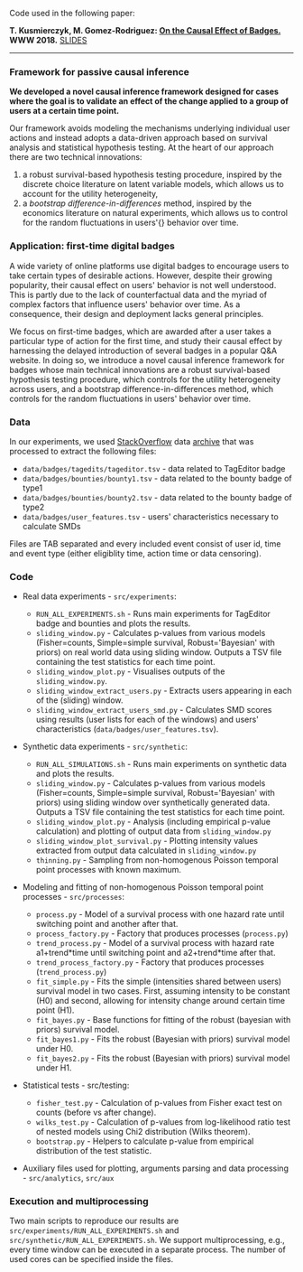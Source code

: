 Code used in the following paper:

**T. Kusmierczyk, M. Gomez-Rodriguez: [On the Causal Effect of Badges.](https://arxiv.org/abs/1707.08160) WWW 2018.** [SLIDES](https://www.slideshare.net/TomaszKusmierczyk/on-the-causal-effect-of-digital-badges)


-----------------------------------------------------------------------------------------------------------------

### Framework for passive causal inference   
**We developed a novel causal inference framework designed for cases where the goal is to validate an effect of the change applied to a group of users at a certain time point.**

Our framework avoids modeling the mechanisms underlying individual user actions and instead adopts a data-driven approach based on survival analysis 
and statistical hypothesis testing. At the heart of our approach there are two technical innovations: 

1. a robust survival-based hypothesis testing procedure, inspired by the discrete choice literature on latent variable models, 
which allows us to account for the utility heterogeneity,
1. a *bootstrap difference-in-differences* method, inspired by the economics literature on natural experiments, which allows us to control for 
the random fluctuations in users'{} behavior over time.


### Application: first-time digital badges

A wide variety of online platforms use digital badges to encourage users to take certain types of desirable actions. However, despite their growing popularity, their causal effect on users' behavior is not well understood. This is partly due to the lack of counterfactual data and the myriad of complex factors that influence users' behavior over time. As a consequence, their design and deployment lacks general principles.

We focus on first-time badges, which are awarded after a user takes a particular type of action for the first time, and study their causal effect by harnessing the delayed introduction of several badges in a popular Q&A website. In doing so, we introduce a novel causal inference framework for badges whose main technical innovations are a robust survival-based hypothesis testing procedure, which controls for the utility heterogeneity across users, and a bootstrap difference-in-differences method, which controls for the random fluctuations in users' behavior over time.


### Data

In our experiments, we used [StackOverflow](https://stackoverflow.com/) data [archive](https://archive.org/details/stackexchange) that was processed to extract the following files:

  * ``data/badges/tagedits/tageditor.tsv`` - data related to TagEditor badge
  * ``data/badges/bounties/bounty1.tsv`` - data related to the bounty badge of type1
  * ``data/badges/bounties/bounty2.tsv`` - data related to the bounty badge of type2
  * ``data/badges/user_features.tsv`` - users' characteristics necessary to calculate SMDs
  
Files are TAB separated and every included event consist of user id, time and event type (either eligiblity time, action time or data censoring). 
  

### Code 

* Real data experiments - ``src/experiments``:
  * ``RUN_ALL_EXPERIMENTS.sh`` - Runs main experiments for TagEditor badge and bounties and plots the results. 
  * ``sliding_window.py`` - Calculates p-values from various models (Fisher=counts, Simple=simple survival, Robust='Bayesian' with priors) on real world data using sliding window. Outputs a TSV file containing the test statistics for each time point.
  * ``sliding_window_plot.py`` - Visualises outputs of the ``sliding_window.py``.
  * ``sliding_window_extract_users.py`` - Extracts users appearing in each of the (sliding) window.
  * ``sliding_window_extract_users_smd.py`` - Calculates SMD scores using results (user lists for each of the windows) and users' characteristics (``data/badges/user_features.tsv``).

* Synthetic data experiments - ``src/synthetic``:
  * ``RUN_ALL_SIMULATIONS.sh`` - Runs main experiments on synthetic data and plots the results. 
  * ``sliding_window.py`` - Calculates p-values from various models  (Fisher=counts, Simple=simple survival, Robust='Bayesian' with priors) using sliding window over synthetically generated data. Outputs a TSV file containing the test statistics for each time point.
  * ``sliding_window_plot.py`` - Analysis (including empirical p-value calculation) and plotting of output data from ``sliding_window.py``
  * ``sliding_window_plot_survival.py`` - Plotting intensity values extracted from output data calculated in ``sliding_window.py``
  * ``thinning.py`` - Sampling from non-homogenous Poisson temporal point processes with known maximum.

* Modeling and fitting of non-homogenous Poisson temporal point processes - ``src/processes``:
  * ``process.py`` - Model of a survival process with one hazard rate until switching point and another after that.
  * ``process_factory.py`` - Factory that produces processes (``process.py``)
  * ``trend_process.py`` - Model of a survival process with hazard rate a1+trend\*time until switching point and a2+trend\*time after that.
  * ``trend_process_factory.py`` - Factory that produces processes (``trend_process.py``)
  * ``fit_simple.py`` - Fits the simple (intensities shared between users) survival model in two cases. First, assuming intensity to be constant (H0) and second, allowing for intensity change around certain time point (H1).
  * ``fit_bayes.py`` - Base functions for fitting of the robust (bayesian with priors) survival model.
  * ``fit_bayes1.py`` - Fits the robust (Bayesian with priors) survival model under H0.
  * ``fit_bayes2.py`` - Fits the robust (Bayesian with priors) survival model under H1.

* Statistical tests - src/testing:
  * ``fisher_test.py`` - Calculation of p-values from Fisher exact test on counts (before vs after change).
  * ``wilks_test.py`` - Calculation of p-values from log-likelihood ratio test of nested models using Chi2 distribution (Wilks theorem).
  * ``bootstrap.py`` - Helpers to calculate p-value from empirical distribution of the test statistic.

* Auxiliary files used for plotting, arguments parsing and data processing - ``src/analytics``, ``src/aux``


### Execution and multiprocessing

Two main scripts to reproduce our results are ``src/experiments/RUN_ALL_EXPERIMENTS.sh`` and ``src/synthetic/RUN_ALL_EXPERIMENTS.sh``. We support multiprocessing, e.g., every time window can be executed in a separate process. The number of used cores can be specified inside the files.


